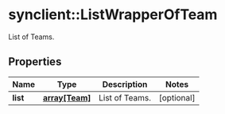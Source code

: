 # synclient::ListWrapperOfTeam

List of Teams.
## Properties
Name | Type | Description | Notes
------------ | ------------- | ------------- | -------------
**list** | [**array[Team]**](Team.md) | List of Teams. | [optional] 


